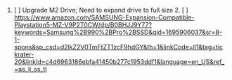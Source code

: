 1. [ ] Upgrade M2 Drive; Need to expand drive to full size
	2. [ ]  https://www.amazon.com/SAMSUNG-Expansion-Compatible-Playstation5-MZ-V9P2T0CW/dp/B0BHJJ9Y77?keywords=Samsung%2B990%2BPro%2BSSD&qid=1695906037&sr=8-1-spons&sp_csd=d2lkZ2V0TmFtZT1zcF9hdGY&th=1&linkCode=ll1&tag=tickrater-20&linkId=c4d6963186ebfa41450b277c1953ddf1&language=en_US&ref_=as_li_ss_tl
